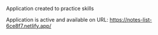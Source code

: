Application created to practice skills

Application is active and available on URL: https://notes-list-6ce8f7.netlify.app/
